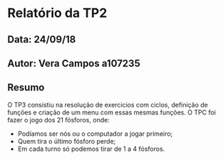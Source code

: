 # Relatório da TP2
## Data: 24/09/18
## Autor: Vera Campos a107235
## Resumo
O TP3 consistiu na resolução de exercicios com ciclos, definição de funções e criação de um menu com essas mesmas funções.
O TPC foi fazer o jogo dos 21 fósforos, onde:
- Podíamos ser nós ou o computador a jogar primeiro;
- Quem tira o último fósforo perde;
- Em cada turno só podemos tirar de 1 a 4 fósforos.
